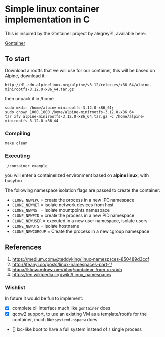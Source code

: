 # Simple linux container implementation in C

This is inspired by the Gontainer project by alegrey91, available here:

[Gontainer](https://github.com/alegrey91/Gontainer)

## To start

Download a rootfs that we will use for our container, this will be based on Alpine,
download it:

`http://dl-cdn.alpinelinux.org/alpine/v3.12/releases/x86_64/alpine-minirootfs-3.12.0-x86_64.tar.gz`

then unpack it in /home

```
sudo mkdir /home/alpine-minirootfs-3.12.0-x86_64; 
sudo chown 1000.1000 /home/alpine-minirootfs-3.12.0-x86_64
tar xfv alpine-minirootfs-3.12.0-x86_64.tar.gz -C /home/alpine-minirootfs-3.12.0-x86_64
```
### Compiling

`make clean`

### Executing

`./container_example`

you will enter a containerized environment based on **alpine linux**, with busybox

The following namespace isolation flags are passed to create the container:

   *    `CLONE_NEWIPC`    = create the process in a new IPC namespace
   *    `CLONE_NEWNET`    = isolate network devices from host
   *    `CLONE_NEWNS `    = isolate mountpoints namespace
   *    `CLONE_NEWPID`    = create the process in a new PID namespace
   *    `CLONE_NEWUSER`   = executed in a new user namespace, isolate users
   *    `CLONE_NEWUTS`    = isolate hostname
   *    `CLONE_NEWCGROUP` = Create the process in a new cgroup namespace




## References

1. https://medium.com/@teddyking/linux-namespaces-850489d3ccf
3. http://ifeanyi.co/posts/linux-namespaces-part-1/
4. https://klotzandrew.com/blog/container-from-scratch
6. https://en.wikipedia.org/wiki/Linux_namespaces

### Wishlist

In future it would be fun to implement:

- [x] complete cli interface much like `gontainer` does
- [x] qcow2 support, to use an existing VM as a template/rootfs for the container, much like `systemd-nspanw` does
- [] lxc-like boot to have a full system instead of a single process
